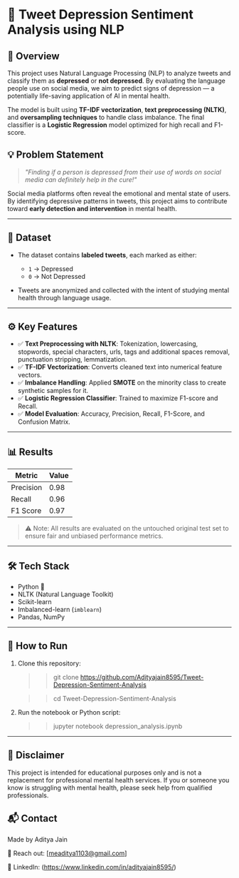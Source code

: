 # 🧠 Tweet Depression Sentiment Analysis using NLP

## 📘 Overview

This project uses Natural Language Processing (NLP) to analyze tweets and classify them as **depressed** or **not depressed**. By evaluating the language people use on social media, we aim to predict signs of depression — a potentially life-saving application of AI in mental health.

The model is built using **TF-IDF vectorization**, **text preprocessing (NLTK)**, and **oversampling techniques** to handle class imbalance. The final classifier is a **Logistic Regression** model optimized for high recall and F1-score.


## 💡 Problem Statement

> *"Finding if a person is depressed from their use of words on social media can definitely help in the cure!"*

Social media platforms often reveal the emotional and mental state of users. By identifying depressive patterns in tweets, this project aims to contribute toward **early detection and intervention** in mental health.

---

## 📁 Dataset

- The dataset contains **labeled tweets**, each marked as either:
  - `1` → Depressed
  - `0` → Not Depressed

- Tweets are anonymized and collected with the intent of studying mental health through language usage.

---

## ⚙️ Key Features

- ✅ **Text Preprocessing with NLTK**: Tokenization, lowercasing, stopwords, special characters, urls, tags and additional spaces removal, punctuation stripping, lemmatization.
- ✅ **TF-IDF Vectorization**: Converts cleaned text into numerical feature vectors.
- ✅ **Imbalance Handling**: Applied **SMOTE** on the minority class to create synthetic samples for it.
- ✅ **Logistic Regression Classifier**: Trained to maximize F1-score and Recall.
- ✅ **Model Evaluation**: Accuracy, Precision, Recall, F1-Score, and Confusion Matrix.

---

## 📊 Results

| Metric      | Value |
|-------------|-------|
| Precision   | 0.98  |
| Recall      | 0.96  |
| F1 Score    | 0.97  |

> ⚠️ Note: All results are evaluated on the untouched original test set to ensure fair and unbiased performance metrics.

---

## 🛠️ Tech Stack

- Python 🐍
- NLTK (Natural Language Toolkit)
- Scikit-learn
- Imbalanced-learn (`imblearn`)
- Pandas, NumPy

---

## 🧪 How to Run

1. Clone this repository:
  
   >> git clone https://github.com/Adityajain8595/Tweet-Depression-Sentiment-Analysis

   >> cd Tweet-Depression-Sentiment-Analysis

2. Run the notebook or Python script:

   >> jupyter notebook depression_analysis.ipynb

---


## 📌 Disclaimer
This project is intended for educational purposes only and is not a replacement for professional mental health services. If you or someone you know is struggling with mental health, please seek help from qualified professionals.

## 📬 Contact
Made by Aditya Jain

📧 Reach out: [meaditya1103@gmail.com]

🔗 LinkedIn: (https://www.linkedin.com/in/adityajain8595/)
